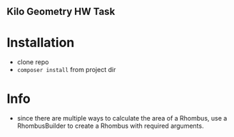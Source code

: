 ## Kilo Geometry HW Task

# Installation

* clone repo
* `composer install` from project dir

# Info 
* since there are multiple ways to calculate the area of a Rhombus, use a RhombusBuilder to create a Rhombus with required arguments. 


